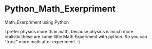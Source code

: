 # Python_Math_Exerpriment
Math_Exerpriment using Python

I prefer physics more than math, because physics is much more realistic.these are some little Math Experiment with python.
So you can "trust" more math after experiment.
:)
